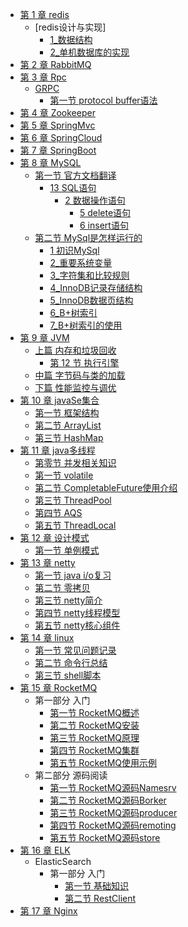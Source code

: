 * [第 1 章 redis](_content/chapter01_redis/coverpage.md)
  * [redis设计与实现]
    * [1_数据结构](_content/chapter01_redis/redis设计与实现/1_数据结构.md)
    * [2_单机数据库的实现](_content/chapter01_redis/redis设计与实现/2_单机数据库的实现.md)
* [第 2 章 RabbitMQ](_content/chapter02_RabbitMQ/coverpage.md)
* [第 3 章 Rpc](_content/chapter03_RPC/coverpage.md)
  * [GRPC](_content/chapter03_RPC/coverpage.md)
    * [第一节 protocol buffer语法](_content/chapter03_RPC/1_GRPC/1_protobuf.md)
* [第 4 章 Zookeeper](_content/chapter04_ZK/coverpage.md)
* [第 5 章 SpringMvc](_content/chapter05_SpringMvc/coverpage.md)
* [第 6 章 SpringCloud](_content/chapter06_SpringCloud/coverpage.md)
* [第 7 章 SpringBoot](_content/chapter07_SpringBoot/coverpage.md)
* [第 8 章 MySQL](_content/chapter08_MySQL/coverpage.md)
  * [第一节 官方文档翻译](_content/chapter08_MySQL/第一节_官方文档翻译/coverpage.md)
    * [13 SQL语句](_content/chapter08_MySQL/第一节_官方文档翻译/coverpage.md)
      * [2 数据操作语句](_content/chapter08_MySQL/第一节_官方文档翻译/coverpage.md)
        * [5 delete语句](_content/chapter08_MySQL/第一节_官方文档翻译/13_SQL语言/2_数据操作语言/13.2.5_delete.md)
        * [6 insert语句](_content/chapter08_MySQL/第一节_官方文档翻译/13_SQL语言/2_数据操作语言/13.2.6_insert.md)
  * [第二节 MySql是怎样运行的](_content/chapter08_MySQL/第二节_MySQL是怎样运行的/coverpage.md)
    * [1 初识MySql](_content/chapter08_MySQL/第二节_MySQL是怎样运行的/1_初识Mysql.md)
    * [2_重要系统变量](_content/chapter08_MySQL/第二节_MySQL是怎样运行的/2_重要系统变量.md)
    * [3_字符集和比较规则](_content/chapter08_MySQL/第二节_MySQL是怎样运行的/3_字符集和比较规则.md)
    * [4_InnoDB记录存储结构](_content/chapter08_MySQL/第二节_MySQL是怎样运行的/4_InnoDB记录存储结构.md)
    * [5_InnoDB数据页结构](_content/chapter08_MySQL/第二节_MySQL是怎样运行的/5_InnoDB数据页结构.md)
    * [6_B+树索引](_content/chapter08_MySQL/第二节_MySQL是怎样运行的/6_B+树索引.md)
    * [7_B+树索引的使用](_content/chapter08_MySQL/第二节_MySQL是怎样运行的/7_B+树索引的使用.md)
* [第 9 章 JVM](_content/chapter09_JVM/coverpage.md)
  * [上篇 内存和垃圾回收](_content/chapter09_JVM/coverpage.md)
    * [第 12 节 执行引擎](_content/chapter09_JVM/上篇_内存和垃圾回收/12_执行引擎.md) 
  * [中篇 字节码与类的加载]()
  * [下篇 性能监控与调优]()
* [第 10 章 javaSe集合](_content/chapter10_Basic/coverpage.md)
  * [第一节 框架结构](_content/chapter10_Basic/1_框架结构.md)
  * [第二节 ArrayList](_content/chapter10_Basic/2_ArrayList.md)
  * [第三节 HashMap](_content/chapter10_Basic/3_HashMap.md)
* [第 11 章 java多线程](_content/chapter11_MultiThread/coverpage.md)
  * [第零节 并发相关知识](_content/chapter11_MultiThread/0_基础知识.md)
  * [第一节 volatile](_content/chapter11_MultiThread/1_volatile.md)
  * [第二节 CompletableFuture使用介绍](_content/chapter11_MultiThread/2_CompletableFuture.md)
  * [第三节 ThreadPool](_content/chapter11_MultiThread/3_ThreadPool.md)
  * [第四节 AQS](_content/chapter11_MultiThread/4_AQS.md)
  * [第五节 ThreadLocal](_content/chapter11_MultiThread/5_ThreadLocal.md)
* [第 12 章 设计模式](_content/chapter_blank.md)
  * [第一节 单例模式](_content/chapter12_DesignPattern/1_singleton.md)
* [第 13 章 netty](_content/chapter13_Netty/chapter_blank.md)
  * [第一节 java i/o复习](_content/chapter13_Netty/1_javaIO复习.md)
  * [第二节 零拷贝](_content/chapter13_Netty/2_零拷贝.md)
  * [第三节 netty简介](_content/chapter13_Netty/3_netty简介.md)
  * [第四节 netty线程模型](_content/chapter13_Netty/4_netty线程模型.md)
  * [第五节 netty核心组件](_content/chapter13_Netty/5_netty核心组件.md)
* [第 14 章 linux](_content/chapter_blank.md)
  * [第一节 常见问题记录](_content/chapter14_linux/1_常见问题记录.md)
  * [第二节 命令行总结](_content/chapter14_linux/2_linux命令总结.md)
  * [第三节 shell脚本](_content/chapter14_linux/3_shell编程.md)
* [第 15 章 RocketMQ](_content/chapter15_RocketMQ/coverpage.md)
  * 第一部分 入门
    * [第一节 RocketMQ概述](_content/chapter15_RocketMQ/firstview/1_RocketMQ概述.md)
    * [第二节 RocketMQ安装](_content/chapter15_RocketMQ/firstview/2_RocketMQ安装与使用.md)
    * [第三节 RocketMQ原理](_content/chapter15_RocketMQ/firstview/3_RocketMQ原理.md)
    * [第四节 RocketMQ集群](_content/chapter15_RocketMQ/firstview/4_集群搭建实践.md)
    * [第五节 RocketMQ使用示例](_content/chapter15_RocketMQ/firstview/5_RocketMQ使用.md)
  * 第二部分 源码阅读
    * [第一节 RocketMQ源码Namesrv](_content/chapter15_RocketMQ/sourcecode/1_NamerServer源码.md)
    * [第二节 RocketMQ源码Borker](_content/chapter15_RocketMQ/sourcecode/2_Broker源码.md)
    * [第三节 RocketMQ源码producer](_content/chapter15_RocketMQ/sourcecode/3_Producer源码.md)
    * [第四节 RocketMQ源码remoting](_content/chapter15_RocketMQ/sourcecode/4_Remoting模块源码.md)
    * [第五节 RocketMQ源码store](_content/chapter15_RocketMQ/sourcecode/5_Store模块源码.md)
* [第 16 章 ELK](_content/chapter16_elk)
  * ElasticSearch
    * 第一部分 入门
      * [第一节 基础知识](_content/chapter16_elk/es/1_基础理论知识.md)
      * [第二节 RestClient](_content/chapter16_elk/es/3_restClient.md)
* [第 17 章 Nginx](_content/chapter17_nginx/nginx.md)